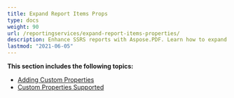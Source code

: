 ```yaml
---
title: Expand Report Items Props
type: docs
weight: 90
url: /reportingservices/expand-report-items-properties/
description: Enhance SSRS reports with Aspose.PDF. Learn how to expand report item properties for detailed PDF customization.
lastmod: "2021-06-05"
---
```


**This section includes the following topics:**

- [Adding Custom Properties](/pdf/reportingservices/adding-custom-properties/)
- [Custom Properties Supported](/pdf/reportingservices/custom-properties-supported/)
